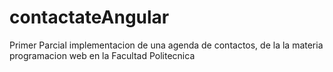 # contactateAngular
Primer Parcial implementacion de una agenda de contactos, de la la materia programacion web en la Facultad Politecnica
